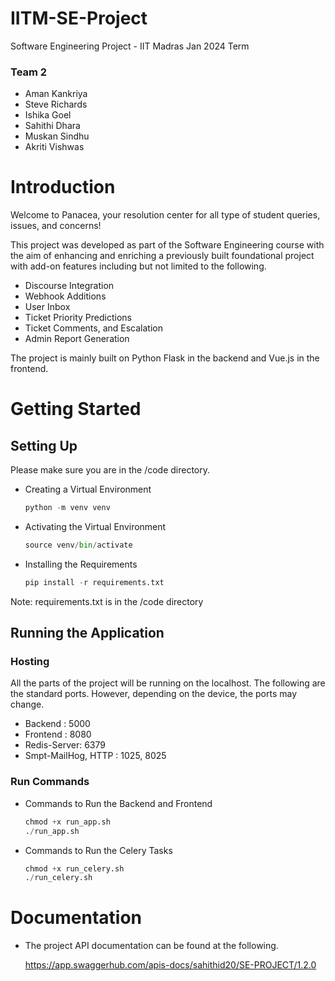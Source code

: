 # IITM-SE-Project
Software Engineering Project - IIT Madras Jan 2024 Term 

### Team 2
- Aman Kankriya 
- Steve Richards
- Ishika Goel
- Sahithi Dhara 
- Muskan Sindhu 
- Akriti Vishwas

# Introduction 

Welcome to Panacea, your resolution center for all type of student queries, issues, and concerns! 

This project was developed as part of the Software Engineering course with the aim of enhancing and enriching a previously built foundational project with add-on features including but not limited to the following. 
- Discourse Integration
- Webhook Additions
- User Inbox
- Ticket Priority Predictions
- Ticket Comments, and Escalation 
- Admin Report Generation

The project is mainly built on Python Flask in the backend and Vue.js in the frontend. 

# Getting Started 
## Setting Up 
Please make sure you are in the /code directory. 
- Creating a Virtual Environment
  ```python
  python -m venv venv
- Activating the Virtual Environment
  ```python
  source venv/bin/activate
  
- Installing the Requirements
  ```python
  pip install -r requirements.txt
Note: requirements.txt is in the /code directory 

## Running the Application 

### Hosting 

All the parts of the project will be running on the localhost. The following are the standard ports. However, depending on the device, the ports may change. 


- Backend : 5000
- Frontend : 8080
- Redis-Server: 6379
- Smpt-MailHog, HTTP : 1025, 8025

### Run Commands 

- Commands to Run the Backend and Frontend
  ```python
  chmod +x run_app.sh
  ./run_app.sh

- Commands to Run the Celery Tasks
  ```python
  chmod +x run_celery.sh
  ./run_celery.sh

# Documentation 
- The project API documentation can be found at the following.

  https://app.swaggerhub.com/apis-docs/sahithid20/SE-PROJECT/1.2.0



